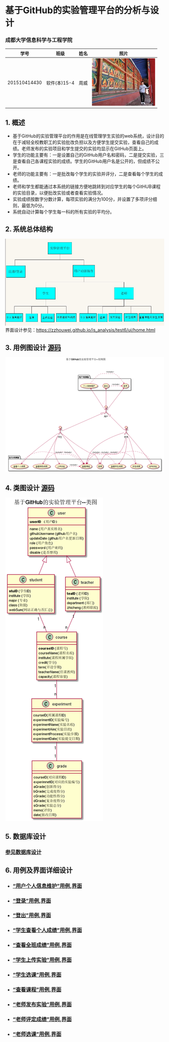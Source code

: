 # 基于GitHub的实验管理平台的分析与设计

### 成都大学信息科学与工程学院
|    学号  |   班级    |    姓名  |   照片     |
|:--------:|:--------: | :----------: | :-------:|
|201510414430|软件(本)15-4|周威 |![](./myself.jpg)|

## 1. 概述
- 基于GitHub的实验管理平台的作用是在线管理学生实验的web系统，设计目的在于减轻全校教职工的实验批改负担以及方便学生提交实验，查看自己的成绩。老师发布的实验项目和学生提交的实验均显示在GitHub页面上。
- 学生的功能主要有：一是设置自己的GitHub用户名和密码，二是提交实验，三是查看自己各课程实验的成绩。学生的GitHub用户名是公开的，但成绩不公开。
- 老师的功能主要有：一是批改每个学生的实验并评分，二是查看每个学生的成绩。
- 老师和学生都能通过本系统的链接方便地跳转到对应学生的每个GitHUB课程的实验目录，以便批改实验或者查看实验情况。
- 实验成绩按数字分数计算，每项实验的满分为100分，并设置了多项评分细则，最低为0分。
- 系统自动计算每个学生每一科的所有实验的平均分。
    
## 2. 系统总体结构
![](xtztjg.JPG)
界面设计参见：https://zzhouwei.github.io/is_analysis/test6/ui/home.html
    
## 3. 用例图设计 [源码](src/usercase.puml)
![](./yonglitu.png)

## 4. 类图设计 [源码](src/class.puml)
![](./leitu.png)

## 5. 数据库设计
### [参见数据库设计](数据库设计.md)

## 6. 用例及界面详细设计

- ### [“用户个人信息维护”用例](./个人信息维护.md),[界面](https://zzhouwei.github.io/is_analysis/test6/ui/page1.html)

- ### [“登录”用例](./登录.md),[界面](https://zwdbox.github.io/is_analysis/test6/ui/评定成绩.html)

- ### [“登出”用例](./登出.md),[界面](https://zwdbox.github.io/is_analysis/test6/ui/查看成绩.html)

- ### [“学生查看个人成绩”用例](./查看个人成绩.md),[界面](https://zwdbox.github.io/is_analysis/test6/ui/顶部菜单.html)

- ### [“查看全班成绩”用例](./用例/修改用户信息.md),[界面](https://zwdbox.github.io/is_analysis/test6/ui/顶部菜单.html)

- ### [“学生上传实验”用例](./用例/查看用户信息.md),[界面](https://zwdbox.github.io/is_analysis/test6/ui/顶部菜单.html)

- ###  [“学生选课”用例](./用例/登出.md),[界面](https://zwdbox.github.io/is_analysis/test6/ui/顶部菜单.html)

- ### [“查看课程”用例](./用例/登录.md),[界面](https://zwdbox.github.io/is_analysis/test6/ui/登录.html)


- ### [“老师发布实验”用例](./用例/登录.md),[界面](https://zwdbox.github.io/is_analysis/test6/ui/登录.html)
    

- ### [“老师评定成绩”用例](./用例/登录.md),[界面](https://zwdbox.github.io/is_analysis/test6/ui/登录.html)
    
- ### [“老师选课”用例](./用例/登录.md),[界面](https://zwdbox.github.io/is_analysis/test6/ui/登录.html)
   

